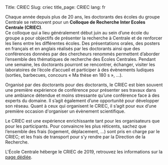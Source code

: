 Title: CRIEC
Slug: criec
title_page:  CRIEC
lang: fr

Chaque année depuis plus de 20 ans, les doctorants des écoles du groupe Centrale 
se retrouvent pour un __Colloque de Recherche Inter Ecoles Centrale (CRIEC)__.  
Ce colloque qui a lieu généralement début juin au sein d’une école du groupe a 
pour objectifs de présenter la recherche à Centrale et de renforcer les liens 
entre les différentes écoles. Des présentations orales, des posters en français 
et en anglais réalisés par les doctorants ainsi que des conférences données par 
des chercheurs renommés permettent d’aborder l’ensemble des thématiques de 
recherche des Écoles Centrales. Pendant une semaine, les doctorants pourront se 
rencontrer, échanger, visiter les laboratoires de l’école d’accueil et 
participer à des évènements ludiques (sorties, barbecues, concours « Ma thèse en 
180 s », …).

Organisé par des doctorants pour des doctorants, le CRIEC est bien souvent une 
première expérience de conférence pour présenter ses travaux dans une ambiance 
détendue et moins stressante qu’une conférence face à des experts du domaine. Il 
s’agit également d’une opportunité pour développer son réseau. Quant à ceux qui 
organisent le CRIEC, il s’agit pour eux d’une première occasion d'organiser un 
évènement scientifique.

Le CRIEC est une expérience enrichissante tant pour les organisateurs que pour 
les participants. Pour convaincre les plus réticents, sachez que l’ensemble des 
frais (logement, déplacement, …) sont pris en charge par le CRIEC; et les frais 
de transport pour s’y rendre par la Direction de la Recherche.

L'École Centrale héberge le CRIEC de 2019, retrouvez les informations sur la [page dédiée]({filename}../pages/criec2019_FR.mkd).
